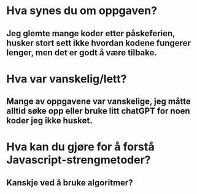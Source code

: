 # Hva synes du om oppgaven?
 ## Jeg glemte mange koder etter påskeferien, husker stort sett ikke hvordan kodene fungerer lenger, men det er godt å være tilbake.

# Hva var vanskelig/lett?
 ## Mange av oppgavene var vanskelige, jeg måtte alltid søke opp eller bruke litt chatGPT for noen koder jeg ikke husket.
  
# Hva kan du gjøre for å forstå Javascript-strengmetoder?
 ## Kanskje ved å bruke algoritmer?
